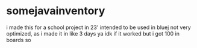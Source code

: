 # somejavainventory
i made this for a school project in 23'
intended to be used in bluej
not very optimized, as i made it in like 3 days
ya idk if it worked but i got 100 in boards so
